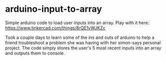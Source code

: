 # arduino-input-to-array
Simple arduino code to load user inputs into an array.
Play with it here: https://www.tinkercad.com/things/8rQE1vWJKZc

Took a couple days to learn some of the ins and outs of arduino to help a friend troubleshoot a problem she was having with her simon-says personal project. The code simply stores the user's 5 most recent inputs into an array and outputs them to console.
